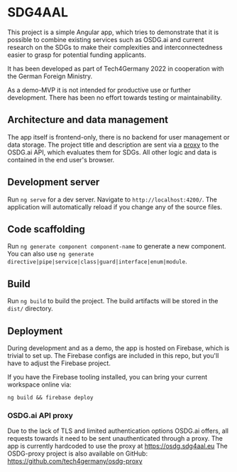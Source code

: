 # SDG4AAL

This project is a simple Angular app, which tries to demonstrate that it is possible to combine existing services such as OSDG.ai
and current research on the SDGs to make their complexities and interconnectedness easier to grasp for potential funding applicants.

It has been developed as part of Tech4Germany 2022 in cooperation with the German Foreign Ministry.

As a demo-MVP it is not intended for productive use or further development. There has been no effort towards testing or maintainability.

## Architecture and data management

The app itself is frontend-only, there is no backend for user management or data storage.
The project title and description are sent via a [proxy](https://github.com/tech4germany/osdg-proxy) to the OSDG.ai API, which evaluates them for SDGs.
All other logic and data is contained in the end user's browser.

## Development server

Run `ng serve` for a dev server. Navigate to `http://localhost:4200/`. The application will automatically reload if you change any of the source files.

## Code scaffolding

Run `ng generate component component-name` to generate a new component. You can also use `ng generate directive|pipe|service|class|guard|interface|enum|module`.

## Build

Run `ng build` to build the project. The build artifacts will be stored in the `dist/` directory.

## Deployment

During development and as a demo, the app is hosted on Firebase,
which is trivial to set up.
The Firebase configs are included in this repo, but you'll have to adjust the Firebase project.

If you have the Firebase tooling installed, you can bring your current workspace online via:

`ng build && firebase deploy`

### OSDG.ai API proxy

Due to the lack of TLS and limited authentication options OSDG.ai offers,
all requests towards it need to be sent unauthenticated through a proxy.
The app is currently hardcoded to use the proxy at https://osdg.sdg4aal.eu
The OSDG-proxy project is also available on GitHub: https://github.com/tech4germany/osdg-proxy
